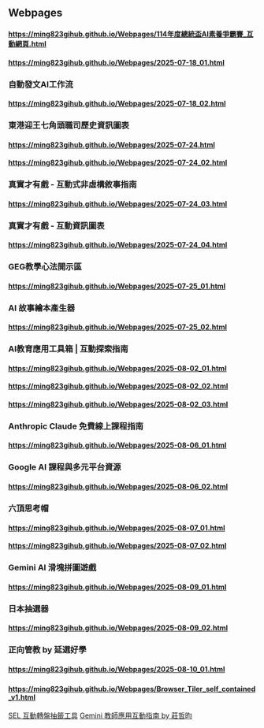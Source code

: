 ## Webpages
#### https://ming823gihub.github.io/Webpages/114年度總統盃AI素養爭霸賽_互動網頁.html
#### https://ming823gihub.github.io/Webpages/2025-07-18_01.html
### 自動發文AI工作流
#### https://ming823gihub.github.io/Webpages/2025-07-18_02.html
### 東港迎王七角頭職司歷史資訊圖表
#### https://ming823gihub.github.io/Webpages/2025-07-24.html
#### https://ming823gihub.github.io/Webpages/2025-07-24_02.html
### 真實才有戲 - 互動式非虛構敘事指南
#### https://ming823gihub.github.io/Webpages/2025-07-24_03.html
### 真實才有戲 - 互動資訊圖表
#### https://ming823gihub.github.io/Webpages/2025-07-24_04.html
### GEG教學心法開示區
#### https://ming823gihub.github.io/Webpages/2025-07-25_01.html
### AI 故事繪本產生器
#### https://ming823gihub.github.io/Webpages/2025-07-25_02.html
### AI教育應用工具箱 | 互動探索指南
#### https://ming823gihub.github.io/Webpages/2025-08-02_01.html
#### https://ming823gihub.github.io/Webpages/2025-08-02_02.html
#### https://ming823gihub.github.io/Webpages/2025-08-02_03.html
### Anthropic Claude 免費線上課程指南
#### https://ming823gihub.github.io/Webpages/2025-08-06_01.html
### Google AI 課程與多元平台資源
#### https://ming823gihub.github.io/Webpages/2025-08-06_02.html
### 六頂思考帽
#### https://ming823gihub.github.io/Webpages/2025-08-07_01.html
#### https://ming823gihub.github.io/Webpages/2025-08-07_02.html
### Gemini AI 滑塊拼圖遊戲
#### https://ming823gihub.github.io/Webpages/2025-08-09_01.html
### 日本抽選器
#### https://ming823gihub.github.io/Webpages/2025-08-09_02.html
### 正向管教 by 延選好學
#### https://ming823gihub.github.io/Webpages/2025-08-10_01.html
###
#### https://ming823gihub.github.io/Webpages/Browser_Tiler_self_contained_v1.html
[SEL 互動轉盤抽籤工具](https://ming823gihub.github.io/Webpages/2025-08-13_01.html)
[Gemini 教師應用互動指南 by 莊哲昀](https://ming823gihub.github.io/Webpages/2025-08-13_02.html)
